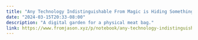 ```yaml
---
title: "Any Technology Indistinguishable From Magic is Hiding Something￼"
date: "2024-03-15T20:33-08:00"
description: "A digital garden for a physical meat bag."
link: https://www.fromjason.xyz/p/notebook/any-technology-indistinguishable-from-magic-is-hiding-something/
---
```

